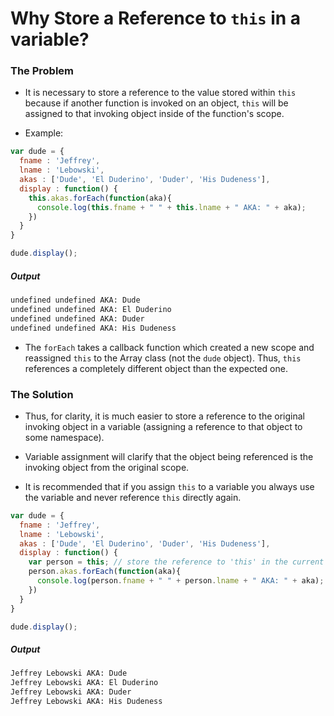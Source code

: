 # Why Store a Reference to `this` in a variable?

### The Problem
* It is necessary to store a reference to the value stored within `this` because if another function is invoked on an object, `this` will be assigned to that invoking object inside of the function's scope.

* Example:

```js
var dude = {
  fname : 'Jeffrey',
  lname : 'Lebowski',
  akas : ['Dude', 'El Duderino', 'Duder', 'His Dudeness'],
  display : function() {
    this.akas.forEach(function(aka){
      console.log(this.fname + " " + this.lname + " AKA: " + aka);
    })
  }
}

dude.display();
```

##### Output

```bash
undefined undefined AKA: Dude
undefined undefined AKA: El Duderino
undefined undefined AKA: Duder
undefined undefined AKA: His Dudeness
```

* The `forEach` takes a callback function which created a new scope and reassigned `this` to the Array class (not the `dude` object). Thus, `this` references a completely different object than the expected one.

### The Solution

* Thus, for clarity, it is much easier to store a reference to the original invoking object in a variable (assigning a reference to that object to some namespace). 

* Variable assignment will clarify that the object being referenced is the invoking object from the original scope.

* It is recommended that if you assign `this` to a variable you always use the variable and never reference `this` directly again.

```js
var dude = {
  fname : 'Jeffrey',
  lname : 'Lebowski',
  akas : ['Dude', 'El Duderino', 'Duder', 'His Dudeness'],
  display : function() {
    var person = this; // store the reference to 'this' in the current scope into a variable named 'person'
    person.akas.forEach(function(aka){
      console.log(person.fname + " " + person.lname + " AKA: " + aka);
    })
  }
}

dude.display();
```

##### Output

```bash
Jeffrey Lebowski AKA: Dude
Jeffrey Lebowski AKA: El Duderino
Jeffrey Lebowski AKA: Duder
Jeffrey Lebowski AKA: His Dudeness
```
